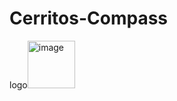 # Cerritos-Compass
logo<img width="76" alt="image" src="https://user-images.githubusercontent.com/114503024/193954308-0ebdabd7-f036-43fb-b187-dfceceec2192.png">
